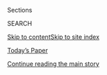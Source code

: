 <div id="app">

<div>

<div class="NYTAppHideMasthead css-1r6wvpq e1suatyy0">

<div class="section css-ui9rw0 e1suatyy2">

<div class="css-eph4ug er09x8g0">

<div class="css-6n7j50">

</div>

<span class="css-1dv1kvn">Sections</span>

<div class="css-10488qs">

<span class="css-1dv1kvn">SEARCH</span>

</div>

[Skip to content](#site-content)[Skip to site
index](#site-index)

</div>

<div class="css-10698na e1huz5gh0">

</div>

</div>

<div id="masthead-bar-one" class="section hasLinks css-15hmgas e1csuq9d3">

<div class="css-uqyvli e1csuq9d0">

</div>

<div class="css-1uqjmks e1csuq9d1">

</div>

<div class="css-9e9ivx">

[](https://myaccount.nytimes3xbfgragh.onion/auth/login?response_type=cookie&client_id=vi)

</div>

<div class="css-1bvtpon e1csuq9d2">

[Today’s Paper](https://www.nytimes3xbfgragh.onion/section/todayspaper)

</div>

</div>

</div>

</div>

<div data-aria-hidden="false">

<div id="site-content" data-role="main">

<div id="top-wrapper" class="css-15p45cc eaca97t0" type="top">

<div id="top-slug" class="css-19x0jxb eaca97t1" hidden="">

Advertisement

</div>

[Continue reading the main
story](#after-top)

<div class="ad top-wrapper" style="text-align:center;height:100%;display:block;min-height:90px">

<div id="top" class="place-ad" data-position="top" data-size-key="top">

</div>

</div>

<div id="after-top">

</div>

</div>

<div id="byline" class="section css-15h4p1b e9abtgs0">

<div class="css-1j21atc e1svk9qx1">

<div class="css-nfcc9b e1svk9qx3">

<div class="css-cnx41t">

![Portrait of Sarah Maslin
Nir](https://static01.graylady3jvrrxbe.onion/images/2018/06/13/multimedia/author-sarah-maslin-nir/author-sarah-maslin-nir-thumbLarge.jpg)

</div>

<div class="css-vl9dhg e1svk9qx5">

<div class="css-1nrhkj6 e1svk9qx6">

# Sarah Maslin Nir

</div>

## <span></span>

Sarah Maslin Nir has been a staff reporter for The New York Times since
August 2011. She currently covers breaking news for the paper’s Metro
section. Before that, Ms. Nir was a beat reporter covering the boroughs
of Brooklyn, Queens and Manhattan.

<span class="css-dd5dyy">More**</span>

</div>

</div>

</div>

<div>

<div id="mid1-wrapper" class="css-1mn4oms eaca97t0" type="rank">

<div id="mid1-slug" class="css-1tag3rd eaca97t1">

Advertisement

</div>

[Continue reading the main
story](#after-mid1)

<div id="mid1" class="ad mid1-wrapper" style="text-align:center;height:100%;display:block">

</div>

<div id="after-mid1">

</div>

</div>

</div>

<div class="css-185go5a e1o5byef0">

<div class="css-15cbhtu">

  - [Latest](#stream-panel)
  - <span class="css-6n7j50">Search</span>
    <div class="control">
    <div class="label-container css-1dv1kvn">
    Search
    </div>
    <div class="css-wm4t3d">
    **<span id="clear-search-input" class="css-1dv1kvn">Clear this text
    input</span>
    </div>
    </div>
    <span class="css-1iovbfw"></span>

<div id="stream-panel" class="section css-8msx5b e1jz0cab1">

<div class="css-13mho3u">

1.  
    
    <div class="css-1cp3ece">
    
    <div class="css-1l4spti">
    
    [](/2020/08/02/sunday-review/horse-crazy-nir-language.html)
    
    <div class="css-79elbk">
    
    ![](https://static01.graylady3jvrrxbe.onion/images/2020/08/02/opinion/sunday/02nir-print/02nir-thumbWide.jpg?quality=75&auto=webp&disable=upscale)
    
    </div>
    
    ### <span class="css-m70j1g">news analysis</span>
    
    ## To Break a Horse, and a Woman
    
    How do prey animals stay safe in a world out to get them? And how
    would I?
    
    <div class="css-1nqbnmb ea5icrr0">
    
    By <span class="css-1n7hynb">Sarah Maslin
    Nir</span>
    
    </div>
    
    </div>
    
    <div class="css-1lc2l26 e1xfvim33">
    
    </div>
    
    </div>

2.  
    
    <div class="css-1cp3ece">
    
    <div class="css-1l4spti">
    
    [](/2020/07/29/nyregion/lake-solitude-closed-racism.html)
    
    <div class="css-79elbk">
    
    ![](https://static01.graylady3jvrrxbe.onion/images/2020/07/27/nyregion/00LakeSolitude-1/00LakeSolitude-1-thumbWide-v4.jpg?quality=75&auto=webp&disable=upscale)
    
    </div>
    
    ## ‘Hidden Gem’ Made Popular by TikTok Is Shut to Keep Out-of-Towners Away
    
    A lake in New Jersey was closed to curb the spread of the
    coronavirus, but some complaints about recent crowding there focused
    on the ethnicity of visitors.
    
    <div class="css-1nqbnmb ea5icrr0">
    
    By <span class="css-1n7hynb">Sarah Maslin
    Nir</span>
    
    </div>
    
    </div>
    
    <div class="css-1lc2l26 e1xfvim33">
    
    </div>
    
    </div>

3.  
    
    <div class="css-1cp3ece">
    
    <div class="css-1l4spti">
    
    [](/2020/07/25/nyregion/coronavirus-tailors-cleaners-weight-gain.html)
    
    <div class="css-79elbk">
    
    ![](https://static01.graylady3jvrrxbe.onion/images/2020/07/24/nyregion/24nyvirus-tailors-1/24nyvirus-tailors-1-thumbWide-v2.jpg?quality=75&auto=webp&disable=upscale)
    
    </div>
    
    ## Tailors Know New Yorkers’ Pandemic Secret: ‘Everybody Got Fat\!’
    
    Tailors across New York City are expanding waistlines and moving
    buttons to accommodate the “Quarantine 15.”
    
    <div class="css-1nqbnmb ea5icrr0">
    
    By <span class="css-1n7hynb">Sarah Maslin
    Nir</span>
    
    </div>
    
    </div>
    
    <div class="css-1lc2l26 e1xfvim33">
    
    </div>
    
    </div>

4.  
    
    <div class="css-1cp3ece">
    
    <div class="css-1l4spti">
    
    [](/2020/07/13/nyregion/mural-black-lives-matter-catskill.html)
    
    <div class="css-79elbk">
    
    ![](https://static01.graylady3jvrrxbe.onion/images/2020/07/09/nyregion/00nyunrest-catskill-1/merlin_174172371_a2d78e1d-acd0-4101-ab49-dd06d856337d-thumbWide.jpg?quality=75&auto=webp&disable=upscale)
    
    </div>
    
    ## ‘A Slap in the Face’: N.Y. Town Rejects Black Lives Matter Painting
    
    The debate over whether to allow the street art has exacerbated
    racial tensions in Catskill, where just over a fifth of the
    population is Black.
    
    <div class="css-1nqbnmb ea5icrr0">
    
    By <span class="css-1n7hynb">Sarah Maslin
    Nir</span>
    
    </div>
    
    </div>
    
    <div class="css-1lc2l26 e1xfvim33">
    
    </div>
    
    </div>

5.  
    
    <div class="css-1cp3ece">
    
    <div class="css-1l4spti">
    
    [](/2020/06/23/nyregion/coronavirus-pets.html)
    
    <div class="css-79elbk">
    
    ![](https://static01.graylady3jvrrxbe.onion/images/2020/06/16/nyregion/00nycovid-pets1/00nycovid-pets1-thumbWide.jpg?quality=75&auto=webp&disable=upscale)
    
    </div>
    
    ## The Pets Left Behind by Covid-19
    
    The pandemic’s human toll in New York has been well documented. But
    what about the dogs and cats of those who become seriously ill?
    
    <div class="css-1nqbnmb ea5icrr0">
    
    By <span class="css-1n7hynb">Sarah Maslin
    Nir</span>
    
    </div>
    
    </div>
    
    <div class="css-1lc2l26 e1xfvim33">
    
    </div>
    
    </div>

6.  
    
    <div class="css-1cp3ece">
    
    <div class="css-1l4spti">
    
    [](/2020/06/21/nyregion/racist-video-rosedale-queens.html)
    
    <div class="css-79elbk">
    
    ![](https://static01.graylady3jvrrxbe.onion/images/2020/06/16/video/16-vid-rosedalecover/16-vid-rosedalecover-thumbWide.jpg?quality=75&auto=webp&disable=upscale)
    
    </div>
    
    ## A Racist Attack on Children Was Taped in 1975. We Found Them.
    
    A snippet of the documentary “Rosedale: The Way It Is” has
    ricocheted across the internet, upending for another generation New
    York City’s narrative as a bastion of tolerance.
    
    <div class="css-1nqbnmb ea5icrr0">
    
    By <span class="css-1n7hynb">Sarah Maslin
    Nir</span>
    
    </div>
    
    </div>
    
    <div class="css-1lc2l26 e1xfvim33">
    
    </div>
    
    </div>

7.  
    
    <div class="css-1cp3ece">
    
    <div class="css-1l4spti">
    
    [](/es/2020/06/15/espanol/central-park-racismo-amy-cooper.html)
    
    <div class="css-79elbk">
    
    ![](https://static01.graylady3jvrrxbe.onion/images/2020/06/12/nyregion/15CENTRALPARK-TWOLIVES-ES/00CENTRALPARK-TWOLIVES-top-thumbWide.jpg?quality=75&auto=webp&disable=upscale)
    
    </div>
    
    ### <span class="css-m70j1g">Nueva york</span>
    
    ## El desencuentro en Central Park que sacudió a Estados Unidos
    
    El mismo día de la muerte de George Floyd se hizo viral un video que
    mostraba la confrontación de un observador de aves negro y una mujer
    blanca que llamó a la policía para denunciarlo. Ese encuentro
    provocó un debate sobre el racismo y el privilegio blanco.
    
    <div class="css-1nqbnmb ea5icrr0">
    
    By <span class="css-1n7hynb">Sarah Maslin Nir</span>
    
    </div>
    
    <div class="css-185051n">
    
    [Read in
    English](https://www.nytimes3xbfgragh.onion/2020/06/14/nyregion/central-park-amy-cooper-christian-racism.html "Read in English")
    
    </div>
    
    </div>
    
    <div class="css-1lc2l26 e1xfvim33">
    
    </div>
    
    </div>

8.  
    
    <div class="css-1cp3ece">
    
    <div class="css-1l4spti">
    
    [](/2020/06/14/nyregion/central-park-amy-cooper-christian-racism.html)
    
    <div class="css-79elbk">
    
    ![](https://static01.graylady3jvrrxbe.onion/images/2020/06/16/nyregion/00CENTRALPARK-TWOLIVES-top/00CENTRALPARK-TWOLIVES-top-thumbWide.jpg?quality=75&auto=webp&disable=upscale)
    
    </div>
    
    ## How 2 Lives Collided in Central Park, Rattling the Nation
    
    The inside story of the Black birder and the white woman who called
    the police on him. Their encounter stirred wrenching conversations
    about racism and white privilege.
    
    <div class="css-1nqbnmb ea5icrr0">
    
    By <span class="css-1n7hynb">Sarah Maslin Nir</span>
    
    </div>
    
    <div class="css-185051n">
    
    [Leer en
    español](https://www.nytimes3xbfgragh.onion/es/2020/06/15/espanol/central-park-racismo-amy-cooper.html "Read in Spanish")[阅读简体中文版](https://cn.nytimes3xbfgragh.onion/usa/20200617/central-park-amy-cooper-christian-racism/ "Read in Simplified Chinese")[閱讀繁體中文版](https://cn.nytimes3xbfgragh.onion/usa/20200617/central-park-amy-cooper-christian-racism/zh-h "Read in Traditional Chinese")
    
    </div>
    
    </div>
    
    <div class="css-1lc2l26 e1xfvim33">
    
    </div>
    
    </div>

9.  
    
    <div class="css-1cp3ece">
    
    <div class="css-1l4spti">
    
    [](/live/2020/protests-george-floyd-police-06-02/soho-becomes-quiet-after-curfew)
    
    ## SoHo becomes quiet after curfew
    
    <div class="css-1nqbnmb ea5icrr0">
    
    By <span class="css-1n7hynb">Sarah Maslin Nir <span>and</span> Liam
    Stack</span>
    
    </div>
    
    </div>
    
    <div class="css-1lc2l26 e1xfvim33">
    
    </div>
    
    </div>

10. 
    
    <div class="css-1cp3ece">
    
    <div class="css-1l4spti">
    
    [](/live/2020/protests-george-floyd-police-06-02/tensions-rise-in-manhattan-as-curfew-looms)
    
    <div class="css-79elbk">
    
    ![](https://static01.graylady3jvrrxbe.onion/images/2020/06/02/video/02vid-protest-sarahnir-knee-still/02vid-protest-sarahnir-knee-still-thumbWide-v3.jpg?quality=75&auto=webp&disable=upscale)
    
    </div>
    
    ## Tensions rise in Manhattan as curfew looms
    
    <div class="css-1nqbnmb ea5icrr0">
    
    By <span class="css-1n7hynb">Sarah Maslin Nir</span>
    
    </div>
    
    </div>
    
    <div class="css-1lc2l26 e1xfvim33">
    
    </div>
    
    </div>

<div class="css-13mho3u">

<div class="css-1t62hi8">

<div class="css-1stvaey">

Show
More

<div>

<div style="border:0;clip:rect(0 0 0 0);height:1px;margin:-1px;overflow:hidden;white-space:nowrap;padding:0;width:1px;position:absolute" data-role="log" data-aria-live="assertive">

</div>

<div style="border:0;clip:rect(0 0 0 0);height:1px;margin:-1px;overflow:hidden;white-space:nowrap;padding:0;width:1px;position:absolute" data-role="log" data-aria-live="assertive">

</div>

<div style="border:0;clip:rect(0 0 0 0);height:1px;margin:-1px;overflow:hidden;white-space:nowrap;padding:0;width:1px;position:absolute" data-role="log" data-aria-live="polite">

</div>

<div style="border:0;clip:rect(0 0 0 0);height:1px;margin:-1px;overflow:hidden;white-space:nowrap;padding:0;width:1px;position:absolute" data-role="log" data-aria-live="polite">

</div>

</div>

</div>

</div>

</div>

</div>

<div class="css-g6hk37 supplemental">

<div id="mid2-wrapper" class="css-10wkyv7 eaca97t0" type="lede">

<div id="mid2-slug" class="css-1tag3rd eaca97t1">

Advertisement

</div>

[Continue reading the main
story](#after-mid2)

<div id="mid2" class="ad mid2-wrapper" style="text-align:center;height:100%;display:block;min-height:250px">

</div>

<div id="after-mid2">

</div>

</div>

## Follow Elsewhere

<div class="module-body">

  - [**<span data-aria-hidden="true">SarahMaslinNir</span><span class="css-1dv1kvn">twitter
    page for SarahMaslinNir</span>](https://twitter.com/SarahMaslinNir)

</div>

</div>

</div>

</div>

</div>

</div>

</div>

## Site Index

<div>

</div>

## Site Information Navigation

  - [© <span>2020</span> <span>The New York Times
    Company</span>](https://help.nytimes3xbfgragh.onion/hc/en-us/articles/115014792127-Copyright-notice)

<!-- end list -->

  - [NYTCo](https://www.nytco.com/)
  - [Contact
    Us](https://help.nytimes3xbfgragh.onion/hc/en-us/articles/115015385887-Contact-Us)
  - [Work with us](https://www.nytco.com/careers/)
  - [Advertise](https://nytmediakit.com/)
  - [T Brand Studio](http://www.tbrandstudio.com/)
  - [Your Ad
    Choices](https://www.nytimes3xbfgragh.onion/privacy/cookie-policy#how-do-i-manage-trackers)
  - [Privacy](https://www.nytimes3xbfgragh.onion/privacy)
  - [Terms of
    Service](https://help.nytimes3xbfgragh.onion/hc/en-us/articles/115014893428-Terms-of-service)
  - [Terms of
    Sale](https://help.nytimes3xbfgragh.onion/hc/en-us/articles/115014893968-Terms-of-sale)
  - [Site
    Map](https://spiderbites.nytimes3xbfgragh.onion)
  - [Help](https://help.nytimes3xbfgragh.onion/hc/en-us)
  - [Subscriptions](https://www.nytimes3xbfgragh.onion/subscription?campaignId=37WXW)

</div>

</div>

